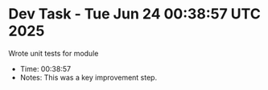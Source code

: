 # Dev Task - Tue Jun 24 00:38:57 UTC 2025
Wrote unit tests for module
- Time: 00:38:57
- Notes: This was a key improvement step.

